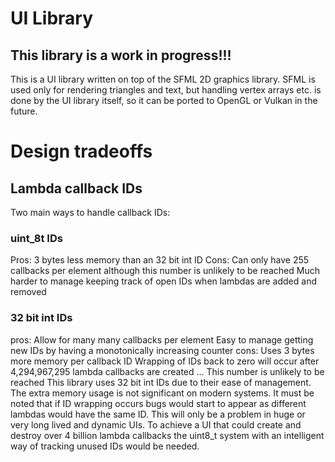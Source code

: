 # UI Library

## This library is a work in progress!!! 

This is a UI library written on top of the SFML 2D graphics library.
SFML is used only for rendering triangles and text,
but handling vertex arrays etc. is done by the UI library itself,
so it can be ported to OpenGL or Vulkan in the future.

# Design tradeoffs

## Lambda callback IDs

Two main ways to handle callback IDs:

### uint_8t IDs
Pros:
	3 bytes less memory than an 32 bit int ID
Cons:
	Can only have 255 callbacks per element although this number is unlikely to be reached
	Much harder to manage keeping track of open IDs when lambdas are added and removed

### 32 bit int IDs
pros:
	Allow for many many callbacks per element
	Easy to manage getting new IDs by having a monotonically increasing counter
cons:
	Uses 3 bytes more memory per callback ID
	Wrapping of IDs back to zero will occur after 4,294,967,295 lambda callbacks are created ... This number is unlikely to be reached
This library uses 32 bit int IDs due to their ease of management. The extra memory usage is not significant on modern systems. It must
be noted that if ID wrapping occurs bugs would start to appear as different lambdas would have the same ID. This will only be a problem
in huge or very long lived and dynamic UIs. To achieve a UI that could create and destroy over 4 billion lambda callbacks the uint8_t 
system with an intelligent way of tracking unused IDs would be needed. 
